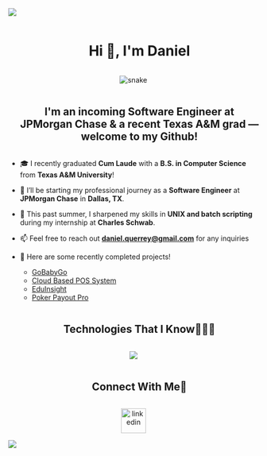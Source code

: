 <!--horizontal divider(gradiant)-->
<img src="https://user-images.githubusercontent.com/73097560/115834477-dbab4500-a447-11eb-908a-139a6edaec5c.gif">

<!--h1 without bottom border-->
<div id="user-content-toc">
  <ul align="center">
    <summary><h1 style="display: inline-block">Hi 👋, I'm Daniel</h1></summary>
  </ul>
</div>

<!--- snake -->
<div align="center">
  <img  src="https://github.com/eagrundy/eagrundy/blob/output/github-contribution-grid-snake.svg"
       alt="snake" />
</div>

<div id="user-content-toc">
  <ul align="center">
    <summary><h2 style="display: inline-block">I'm an incoming Software Engineer at JPMorgan Chase & a recent Texas A&M grad — welcome to my Github!</h2></summary>
  </ul>
</div>

<!--Intro start-->
- 🎓 I recently graduated **Cum Laude** with a **B.S. in Computer Science** from **Texas A&M University**!

- 💼 I’ll be starting my professional journey as a **Software Engineer** at **JPMorgan Chase** in **Dallas, TX**.

- 🌱 This past summer, I sharpened my skills in **UNIX and batch scripting** during my internship at **Charles Schwab**.

- 📫 Feel free to reach out **daniel.querrey@gmail.com** for any inquiries

- 🎉 Here are some recently completed projects!

  - <a href="https://gobababygo-tamu-ba307e044d8a.herokuapp.com/" target="_blank">GoBabyGo</a>  
  - <a href="https://github.com/danielquerrey/Cloud-Based-POS-System" target="_blank">Cloud Based POS System</a>  
  - <a href="https://github.com/danielquerrey/EduInsight" target="_blank">EduInsight</a>  
  - <a href="https://danielquerrey.github.io/PokerPayoutPro/" target="_blank">Poker Payout Pro</a>  
<!--Intro end-->

<!--h1 without bottom border-->
<div id="user-content-toc">
  <ul align="center">
    <summary><h2 style="display: inline-block">Technologies That I Know👨🏻‍💻</h2></summary>
  </ul>
</div>
<!--tech stack icons-->
<p align="center">
  <a href="https://skillicons.dev">
    <img src="https://skillicons.dev/icons?i=py,cpp,java,js,html,django,postgres,aws,azure,linux,bootstrap,css,discord,github,git,latex,vscode&perline=8" />
  </a>
</p>

<div id="user-content-toc">
  <ul align="center">
    <summary><h2 style="display: inline-block">Connect With Me🤝</h2></summary>
  </ul>
</div>

<!--icons and links-->
<p align="center">
<a href="https://www.linkedin.com/in/daniel-querrey/" target="blank"><img align="center" src="https://user-images.githubusercontent.com/88904952/234979284-68c11d7f-1acc-4f0c-ac78-044e1037d7b0.png" alt="linkedin" height="50" width="50" /></a>
</p> 

<!--horizontal divider(gradiant)-->
<img src="https://user-images.githubusercontent.com/73097560/115834477-dbab4500-a447-11eb-908a-139a6edaec5c.gif">
